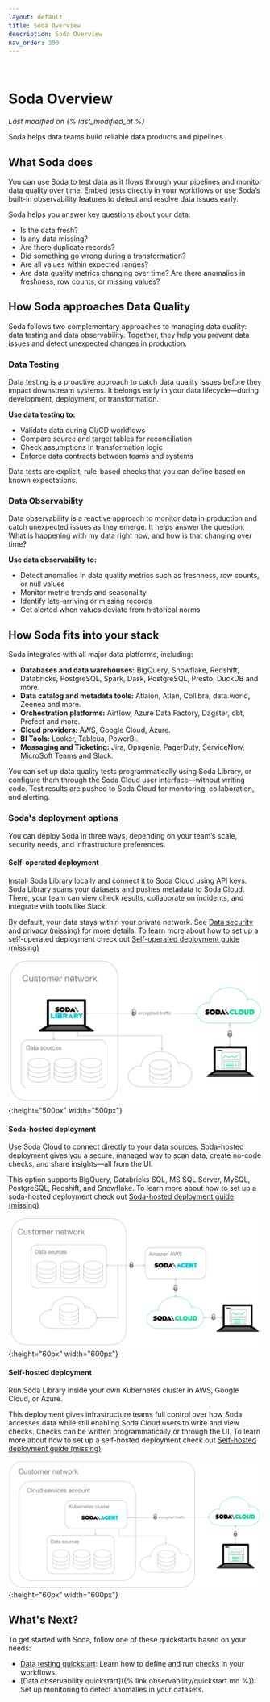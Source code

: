 ```yaml
---
layout: default
title: Soda Overview
description: Soda Overview
nav_order: 300
---
```

<!-- temporal white space until we fix parent navegation -->
&nbsp;
&nbsp;

# Soda Overview
*Last modified on {% last_modified_at %}*

Soda helps data teams build reliable data products and pipelines.

## What Soda does
You can use Soda to test data as it flows through your pipelines and monitor data quality over time. Embed tests directly in your workflows or use Soda’s built-in observability features to detect and resolve data issues early.

Soda helps you answer key questions about your data:

- Is the data fresh?
- Is any data missing?
- Are there duplicate records?
- Did something go wrong during a transformation?
- Are all values within expected ranges?
- Are data quality metrics changing over time? Are there anomalies in freshness, row counts, or missing values?

## How Soda approaches Data Quality

Soda follows two complementary approaches to managing data quality: data testing and data observability. Together, they help you prevent data issues and detect unexpected changes in production.

### Data Testing
Data testing is a proactive approach to catch data quality issues before they impact downstream systems. It belongs early in your data lifecycle—during development, deployment, or transformation.

**Use data testing to:**
- Validate data during CI/CD workflows
- Compare source and target tables for reconciliation
- Check assumptions in transformation logic
- Enforce data contracts between teams and systems

Data tests are explicit, rule-based checks that you can define based on known expectations.

### Data Observability
Data observability is a reactive approach to monitor data in production and catch unexpected issues as they emerge. It helps answer the question: What is happening with my data right now, and how is that changing over time?

**Use data observability to:**
- Detect anomalies in data quality metrics such as freshness, row counts, or null values
- Monitor metric trends and seasonality
- Identify late-arriving or missing records
- Get alerted when values deviate from historical norms

## How Soda fits into your stack

Soda integrates with all major data platforms, including:

- **Databases and data warehouses:** BigQuery, Snowflake, Redshift, Databricks, PostgreSQL, Spark, Dask, PostgreSQL, Presto, DuckDB and more.
- **Data catalog and metadata tools:** Atlaion, Atlan, Collibra, data.world, Zeenea and more.
- **Orchestration platforms:** Airflow, Azure Data Factory, Dagster, dbt, Prefect and more.
- **Cloud providers:** AWS, Google Cloud, Azure.
- **BI Tools:** Looker, Tableua, PowerBi.
- **Messaging and Ticketing:** Jira, Opsgenie, PagerDuty, ServiceNow, MicroSoft Teams and Slack.

You can set up data quality tests programmatically using Soda Library, or configure them through the Soda Cloud user interface—without writing code. Test results are pushed to Soda Cloud for monitoring, collaboration, and alerting.

### Soda's deployment options

You can deploy Soda in three ways, depending on your team’s scale, security needs, and infrastructure preferences.

#### Self-operated deployment

Install Soda Library locally and connect it to Soda Cloud using API keys.
Soda Library scans your datasets and pushes metadata to Soda Cloud. There, your team can view check results, collaborate on incidents, and integrate with tools like Slack.

By default, your data stays within your private network. See [Data security and privacy (missing)](#) for more details. To learn more about how to set up a self-operated deployment check out [Self-operated deployment guide (missing)](#)

![with-library](/assets/images/with-library.png){:height="500px" width="500px"}

#### Soda-hosted deployment

Use Soda Cloud to connect directly to your data sources. Soda-hosted deployment gives you a secure, managed way to scan data, create no-code checks, and share insights—all from the UI.

This option supports BigQuery, Databricks SQL, MS SQL Server, MySQL, PostgreSQL, Redshift, and Snowflake. To learn more about how to set up a soda-hosted deployment check out [Soda-hosted deployment guide (missing)](#)

![with-managed-agent](/assets/images/with-managed-agent.png){:height="60px" width="600px"}

#### Self-hosted deployment

Run Soda Library inside your own Kubernetes cluster in AWS, Google Cloud, or Azure.

This deployment gives infrastructure teams full control over how Soda accesses data while still enabling Soda Cloud users to write and view checks. Checks can be written programmatically or through the UI. To learn more about how to set up a self-hosted deployment check out [Self-hosted deployment guide (missing)](#)

![with-agent](/assets/images/with-agent.png){:height="60px" width="600px"}


## What's Next?

To get started with Soda, follow one of these quickstarts based on your needs:

- [Data testing quickstart](#): Learn how to define and run checks in your workflows.
- [Data observability quickstart]({% link observability/quickstart.md %}): Set up monitoring to detect anomalies in your datasets.